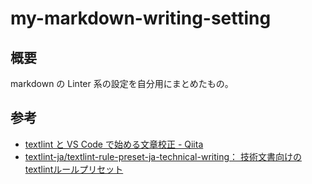 # my-markdown-writing-setting
## 概要

markdown の Linter 系の設定を自分用にまとめたもの。

## 参考

* [textlint と VS Code で始める文章校正 - Qiita](https://qiita.com/takasp/items/22f7f72b691fda30aea2)
* [textlint-ja/textlint-rule-preset-ja-technical-writing： 技術文書向けのtextlintルールプリセット](https://github.com/textlint-ja/textlint-rule-preset-ja-technical-writing)

